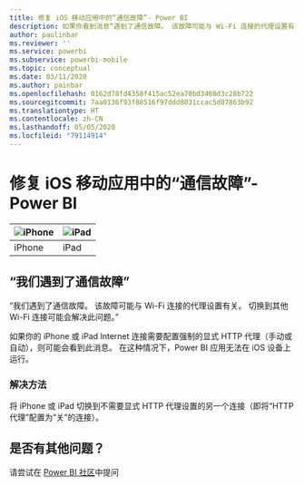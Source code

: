 ```yaml
---
title: 修复 iOS 移动应用中的“通信故障”- Power BI
description: 如果你看到消息“遇到了通信故障。 该故障可能与 Wi-Fi 连接的代理设置有关。”，那么本文可能会有所帮助。
author: paulinbar
ms.reviewer: ''
ms.service: powerbi
ms.subservice: powerbi-mobile
ms.topic: conceptual
ms.date: 03/11/2020
ms.author: painbar
ms.openlocfilehash: 0162d78fd4358f415ac52ea70bd3460d3c28b722
ms.sourcegitcommit: 7aa0136f93f88516f97ddd8031ccac5d07863b92
ms.translationtype: HT
ms.contentlocale: zh-CN
ms.lasthandoff: 05/05/2020
ms.locfileid: "79114914"
---
```

# <a name="fixing-communication-failures-in-ios-mobile-apps---power-bi"></a>修复 iOS 移动应用中的“通信故障”- Power BI

| ![iPhone](./media/mobile-known-issues-with-the-iphone-app/iphone-logo-50-px.png) | ![iPad](./media/mobile-known-issues-with-the-iphone-app/ipad-logo-50-px.png) |
|:--- |:--- |
| iPhone |iPad |

## <a name="we-encountered-communication-failures"></a>“我们遇到了通信故障”
“我们遇到了通信故障。 该故障可能与 Wi-Fi 连接的代理设置有关。 切换到其他 Wi-Fi 连接可能会解决此问题。”

如果你的 iPhone 或 iPad Internet 连接需要配置强制的显式 HTTP 代理（手动或自动），则可能会看到此消息。 在这种情况下，Power BI 应用无法在 iOS 设备上运行。

### <a name="workaround"></a>解决方法
将 iPhone 或 iPad 切换到不需要显式 HTTP 代理设置的另一个连接（即将“HTTP 代理”配置为“关”的连接）。

## <a name="other-issues"></a>是否有其他问题？
请尝试在 [Power BI 社区](https://community.powerbi.com/)中提问

